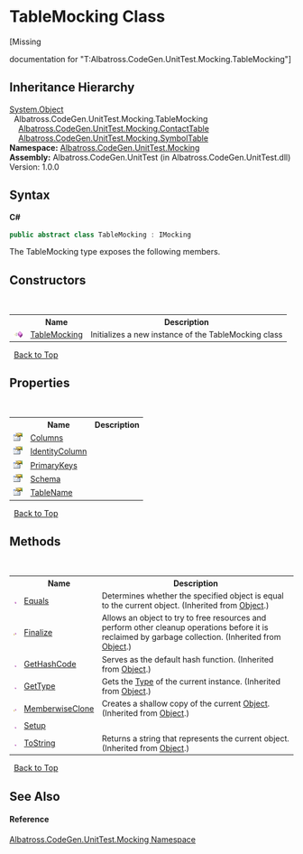 # TableMocking Class
 

\[Missing <summary> documentation for "T:Albatross.CodeGen.UnitTest.Mocking.TableMocking"\]


## Inheritance Hierarchy
<a href="http://msdn2.microsoft.com/en-us/library/e5kfa45b" target="_blank">System.Object</a><br />&nbsp;&nbsp;Albatross.CodeGen.UnitTest.Mocking.TableMocking<br />&nbsp;&nbsp;&nbsp;&nbsp;<a href="F1FE54A6.md">Albatross.CodeGen.UnitTest.Mocking.ContactTable</a><br />&nbsp;&nbsp;&nbsp;&nbsp;<a href="D01C8340.md">Albatross.CodeGen.UnitTest.Mocking.SymbolTable</a><br />
**Namespace:**&nbsp;<a href="2F2D61B8.md">Albatross.CodeGen.UnitTest.Mocking</a><br />**Assembly:**&nbsp;Albatross.CodeGen.UnitTest (in Albatross.CodeGen.UnitTest.dll) Version: 1.0.0

## Syntax

**C#**<br />
``` C#
public abstract class TableMocking : IMocking
```

The TableMocking type exposes the following members.


## Constructors
&nbsp;<table><tr><th></th><th>Name</th><th>Description</th></tr><tr><td>![Public method](media/pubmethod.gif "Public method")</td><td><a href="7AA0175D.md">TableMocking</a></td><td>
Initializes a new instance of the TableMocking class</td></tr></table>&nbsp;
<a href="#tablemocking-class">Back to Top</a>

## Properties
&nbsp;<table><tr><th></th><th>Name</th><th>Description</th></tr><tr><td>![Public property](media/pubproperty.gif "Public property")</td><td><a href="44A7FBE6.md">Columns</a></td><td /></tr><tr><td>![Public property](media/pubproperty.gif "Public property")</td><td><a href="9B91CD97.md">IdentityColumn</a></td><td /></tr><tr><td>![Public property](media/pubproperty.gif "Public property")</td><td><a href="F92B34DF.md">PrimaryKeys</a></td><td /></tr><tr><td>![Public property](media/pubproperty.gif "Public property")</td><td><a href="ED730F96.md">Schema</a></td><td /></tr><tr><td>![Public property](media/pubproperty.gif "Public property")</td><td><a href="9CF923CD.md">TableName</a></td><td /></tr></table>&nbsp;
<a href="#tablemocking-class">Back to Top</a>

## Methods
&nbsp;<table><tr><th></th><th>Name</th><th>Description</th></tr><tr><td>![Public method](media/pubmethod.gif "Public method")</td><td><a href="http://msdn2.microsoft.com/en-us/library/bsc2ak47" target="_blank">Equals</a></td><td>
Determines whether the specified object is equal to the current object.
 (Inherited from <a href="http://msdn2.microsoft.com/en-us/library/e5kfa45b" target="_blank">Object</a>.)</td></tr><tr><td>![Protected method](media/protmethod.gif "Protected method")</td><td><a href="http://msdn2.microsoft.com/en-us/library/4k87zsw7" target="_blank">Finalize</a></td><td>
Allows an object to try to free resources and perform other cleanup operations before it is reclaimed by garbage collection.
 (Inherited from <a href="http://msdn2.microsoft.com/en-us/library/e5kfa45b" target="_blank">Object</a>.)</td></tr><tr><td>![Public method](media/pubmethod.gif "Public method")</td><td><a href="http://msdn2.microsoft.com/en-us/library/zdee4b3y" target="_blank">GetHashCode</a></td><td>
Serves as the default hash function.
 (Inherited from <a href="http://msdn2.microsoft.com/en-us/library/e5kfa45b" target="_blank">Object</a>.)</td></tr><tr><td>![Public method](media/pubmethod.gif "Public method")</td><td><a href="http://msdn2.microsoft.com/en-us/library/dfwy45w9" target="_blank">GetType</a></td><td>
Gets the <a href="http://msdn2.microsoft.com/en-us/library/42892f65" target="_blank">Type</a> of the current instance.
 (Inherited from <a href="http://msdn2.microsoft.com/en-us/library/e5kfa45b" target="_blank">Object</a>.)</td></tr><tr><td>![Protected method](media/protmethod.gif "Protected method")</td><td><a href="http://msdn2.microsoft.com/en-us/library/57ctke0a" target="_blank">MemberwiseClone</a></td><td>
Creates a shallow copy of the current <a href="http://msdn2.microsoft.com/en-us/library/e5kfa45b" target="_blank">Object</a>.
 (Inherited from <a href="http://msdn2.microsoft.com/en-us/library/e5kfa45b" target="_blank">Object</a>.)</td></tr><tr><td>![Public method](media/pubmethod.gif "Public method")</td><td><a href="96CEF63.md">Setup</a></td><td /></tr><tr><td>![Public method](media/pubmethod.gif "Public method")</td><td><a href="http://msdn2.microsoft.com/en-us/library/7bxwbwt2" target="_blank">ToString</a></td><td>
Returns a string that represents the current object.
 (Inherited from <a href="http://msdn2.microsoft.com/en-us/library/e5kfa45b" target="_blank">Object</a>.)</td></tr></table>&nbsp;
<a href="#tablemocking-class">Back to Top</a>

## See Also


#### Reference
<a href="2F2D61B8.md">Albatross.CodeGen.UnitTest.Mocking Namespace</a><br />